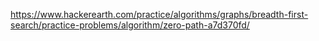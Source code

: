 https://www.hackerearth.com/practice/algorithms/graphs/breadth-first-search/practice-problems/algorithm/zero-path-a7d370fd/

